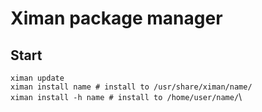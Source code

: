 # Ximan package manager

## Start
`ximan update`\
`ximan install name # install to /usr/share/ximan/name/`\
`ximan install -h name # install to /home/user/name/`\


